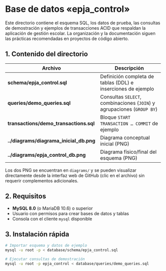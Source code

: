 # Base de datos «epja_control»

Este directorio contiene el esquema SQL, los datos de prueba, las consultas de demostración y ejemplos de transacciones ACID que respaldan la aplicación de gestión escolar. La organización y la documentación siguen las prácticas recomendadas en proyectos de código abierto.

## 1. Contenido del directorio

| Archivo | Descripción |
|---------|-------------|
| **schema/epja_control.sql** | Definición completa de tablas (DDL) e inserciones de ejemplo |
| **queries/demo_queries.sql** | Consultas `SELECT`, combinaciones (`JOIN`) y agrupaciones (`GROUP BY`) |
| **transactions/demo_transactions.sql** | Bloque `START TRANSACTION … COMMIT` de ejemplo |
| **../diagrams/diagrama_inicial_db.png** | Diagrama conceptual inicial (PNG) |
| **../diagrams/epja_control_db.png**    | Diagrama físico/final del esquema (PNG) |

Los dos PNG se encuentran en `diagrams/` y se pueden visualizar directamente desde la interfaz web de GitHub (clic en el archivo) sin requerir complementos adicionales.


## 2. Requisitos

* **MySQL 8.0** (o MariaDB 10.6) o superior  
* Usuario con permisos para crear bases de datos y tablas  
* Consola con el cliente `mysql` disponible

## 3. Instalación rápida

```bash
# Importar esquema y datos de ejemplo
mysql -u root -p < database/schema/epja_control.sql

# Ejecutar consultas de demostración
mysql -u root -p epja_control < database/queries/demo_queries.sql
